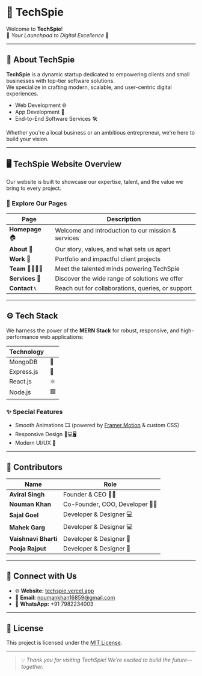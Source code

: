 # 🚀 TechSpie

Welcome to **TechSpie**!  
🌟 _Your Launchpad to Digital Excellence_ 🌟

---

## 🏢 About TechSpie

**TechSpie** is a dynamic startup dedicated to empowering clients and small businesses with top-tier software solutions.  
We specialize in crafting modern, scalable, and user-centric digital experiences.

- Web Development 🌐  
- App Development 📱  
- End-to-End Software Services 🛠️

Whether you're a local business or an ambitious entrepreneur, we're here to build your vision.

---

## 🖥️ TechSpie Website Overview

Our website is built to showcase our expertise, talent, and the value we bring to every project.

### 🔗 Explore Our Pages

| Page         | Description                                                |
|--------------|-----------------------------------------------------------|
| **Homepage** 🏠 | Welcome and introduction to our mission & services        |
| **About** 📖   | Our story, values, and what sets us apart                 |
| **Work** 💼    | Portfolio and impactful client projects                   |
| **Team** 👩‍💻👨‍💻 | Meet the talented minds powering TechSpie                  |
| **Services** 🧰 | Discover the wide range of solutions we offer             |
| **Contact** 📞 | Reach out for collaborations, queries, or support         |

---

## ⚙️ Tech Stack

We harness the power of the **MERN Stack** for robust, responsive, and high-performance web applications:

| Technology   |   |
|--------------|---|
| MongoDB      | 🍃 |
| Express.js   | 🚂 |
| React.js     | ⚛️ |
| Node.js      | 🟩 |

### ✨ Special Features

- Smooth Animations 🎞️ (powered by [Framer Motion](https://www.framer.com/motion/) & custom CSS)
- Responsive Design 📱💻🖥️
- Modern UI/UX 🎨

---

## 👥 Contributors

| Name                | Role                                  |
|---------------------|---------------------------------------|
| **Aviral Singh**        | Founder & CEO 🧑‍💼                     |
| **Nouman Khan**         | Co-Founder, COO, Developer 👩‍💼         |
| **Sajal Goel**          | Developer & Designer 💻                |
| **Mahek Garg**          | Developer & Designer 💻                |
| **Vaishnavi Bharti**    | Developer & Designer 🎨                |
| **Pooja Rajput**        | Developer & Designer 🎨                |

---

## 🤝 Connect with Us

- 🌐 **Website:** [techspie.vercel.app](https://techspie.vercel.app)
- 📧 **Email:** noumankhan16859@gmail.com
- 📱 **WhatsApp:** +91 7982234003

---

## 📄 License

This project is licensed under the [MIT License](LICENSE).

---

> 💡 _Thank you for visiting TechSpie! We’re excited to build the future—together._
